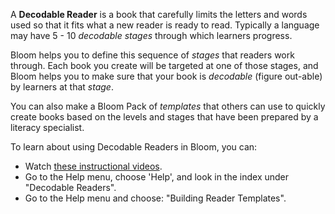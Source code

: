 A **Decodable Reader** is a book that carefully limits the letters and words used so that it fits what a new reader is ready to read. Typically a language may have 5 - 10 *decodable stages* through which learners progress. 

Bloom helps you to define this sequence of *stages* that readers work through. Each book you create will be targeted at one of those stages, and Bloom helps you to make sure that your book is *decodable* (figure out-able) by learners at that *stage*.

You can also make a Bloom Pack of *templates* that others can use to quickly create books based on the levels and stages that have been prepared by a literacy specialist.

To learn about using Decodable Readers in Bloom, you can:

- Watch [these instructional videos](http://tiny.cc/8vbwux).
- Go to the Help menu, choose 'Help', and look in the index under "Decodable Readers".
- Go to the Help menu and choose: "Building Reader Templates".
